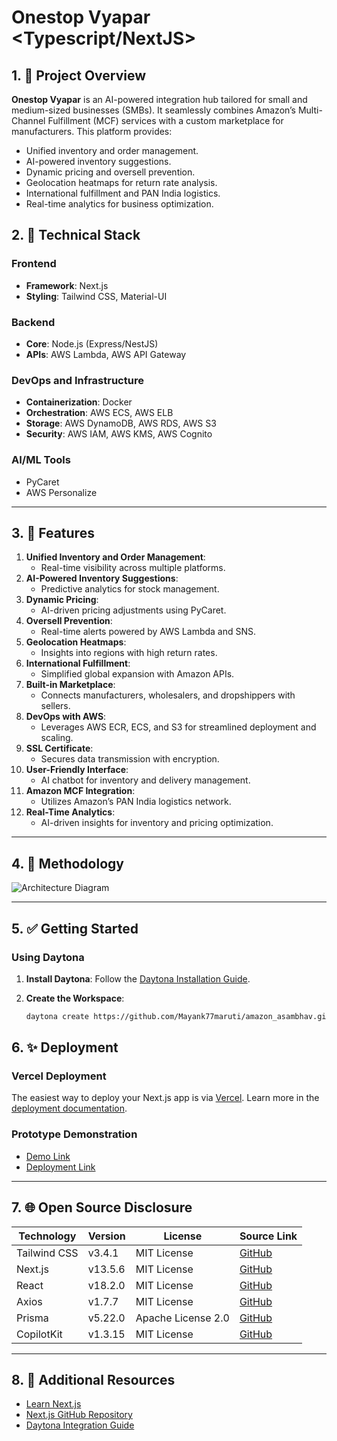 # Onestop Vyapar <Typescript/NextJS>

## 1. 🚀 Project Overview

**Onestop Vyapar** is an AI-powered integration hub tailored for small and medium-sized businesses (SMBs). It seamlessly combines Amazon’s Multi-Channel Fulfillment (MCF) services with a custom marketplace for manufacturers. This platform provides:

- Unified inventory and order management.
- AI-powered inventory suggestions.
- Dynamic pricing and oversell prevention.
- Geolocation heatmaps for return rate analysis.
- International fulfillment and PAN India logistics.
- Real-time analytics for business optimization.

## 2. 🔧 Technical Stack

### **Frontend**
- **Framework**: Next.js
- **Styling**: Tailwind CSS, Material-UI

### **Backend**
- **Core**: Node.js (Express/NestJS)
- **APIs**: AWS Lambda, AWS API Gateway

### **DevOps and Infrastructure**
- **Containerization**: Docker
- **Orchestration**: AWS ECS, AWS ELB
- **Storage**: AWS DynamoDB, AWS RDS, AWS S3
- **Security**: AWS IAM, AWS KMS, AWS Cognito

### **AI/ML Tools**
- PyCaret
- AWS Personalize

---

## 3. 🎨 Features

1. **Unified Inventory and Order Management**:
   - Real-time visibility across multiple platforms.
2. **AI-Powered Inventory Suggestions**:
   - Predictive analytics for stock management.
3. **Dynamic Pricing**:
   - AI-driven pricing adjustments using PyCaret.
4. **Oversell Prevention**:
   - Real-time alerts powered by AWS Lambda and SNS.
5. **Geolocation Heatmaps**:
   - Insights into regions with high return rates.
6. **International Fulfillment**:
   - Simplified global expansion with Amazon APIs.
7. **Built-in Marketplace**:
   - Connects manufacturers, wholesalers, and dropshippers with sellers.
8. **DevOps with AWS**:
   - Leverages AWS ECR, ECS, and S3 for streamlined deployment and scaling.
9. **SSL Certificate**:
   - Secures data transmission with encryption.
10. **User-Friendly Interface**:
    - AI chatbot for inventory and delivery management.
11. **Amazon MCF Integration**:
    - Utilizes Amazon’s PAN India logistics network.
12. **Real-Time Analytics**:
    - AI-driven insights for inventory and pricing optimization.

---

## 4. 🎨 Methodology

![Architecture Diagram](https://github.com/user-attachments/assets/8d6faa7f-0711-468a-bd7e-096532201299)

---

## 5. ✅ Getting Started

### **Using Daytona**

1. **Install Daytona**: Follow the [Daytona Installation Guide](https://www.daytona.io/docs/installation/installation/).
2. **Create the Workspace**:

   ```bash
   daytona create https://github.com/Mayank77maruti/amazon_asambhav.git
   ```

## 6. ✨ Deployment

### **Vercel Deployment**

The easiest way to deploy your Next.js app is via [Vercel](https://vercel.com/new). Learn more in the [deployment documentation](https://nextjs.org/docs/app/building-your-application/deploying).

### **Prototype Demonstration**

- [Demo Link](https://drive.google.com/drive/folders/1zgua0Z-7xckWaaR21-l1juH-s15EPIFs?usp=sharing)
- [Deployment Link](https://amazon-asambhav.vercel.app/)

---

## 7. 🌐 Open Source Disclosure

| **Technology**      | **Version** | **License**         | **Source Link**                                       |
|----------------------|-------------|---------------------|-------------------------------------------------------|
| Tailwind CSS         | v3.4.1      | MIT License         | [GitHub](https://github.com/tailwindlabs/tailwindcss) |
| Next.js              | v13.5.6     | MIT License         | [GitHub](https://github.com/vercel/next.js)          |
| React                | v18.2.0     | MIT License         | [GitHub](https://github.com/facebook/react)          |
| Axios                | v1.7.7      | MIT License         | [GitHub](https://github.com/axios/axios)             |
| Prisma               | v5.22.0     | Apache License 2.0  | [GitHub](https://github.com/prisma/prisma)           |
| CopilotKit           | v1.3.15     | MIT License         | [GitHub](https://github.com/copilotkit/copilotkit)   |

---

## 8. 🔗 Additional Resources

- [Learn Next.js](https://nextjs.org/learn)
- [Next.js GitHub Repository](https://github.com/vercel/next.js)
- [Daytona Integration Guide](https://dev.to/mayank_mohapatra/integrate-daytona-and-let-the-magic-begin-38hg)

